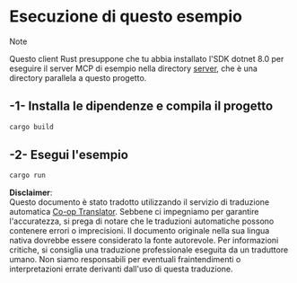 <!--
CO_OP_TRANSLATOR_METADATA:
{
  "original_hash": "e3813a6ea19657d0cff0c2d1a1ffd324",
  "translation_date": "2025-08-18T18:11:57+00:00",
  "source_file": "03-GettingStarted/02-client/solution/rust/README.md",
  "language_code": "it"
}
-->
# Esecuzione di questo esempio

> [!NOTE]
> Questo client Rust presuppone che tu abbia installato l'SDK dotnet 8.0 per eseguire il server MCP di esempio nella directory [server](../../../../../../03-GettingStarted/02-client/solution/server), che è una directory parallela a questo progetto.

## -1- Installa le dipendenze e compila il progetto

```bash
cargo build
```

## -2- Esegui l'esempio

```bash
cargo run
```

**Disclaimer**:  
Questo documento è stato tradotto utilizzando il servizio di traduzione automatica [Co-op Translator](https://github.com/Azure/co-op-translator). Sebbene ci impegniamo per garantire l'accuratezza, si prega di notare che le traduzioni automatiche possono contenere errori o imprecisioni. Il documento originale nella sua lingua nativa dovrebbe essere considerato la fonte autorevole. Per informazioni critiche, si consiglia una traduzione professionale eseguita da un traduttore umano. Non siamo responsabili per eventuali fraintendimenti o interpretazioni errate derivanti dall'uso di questa traduzione.
